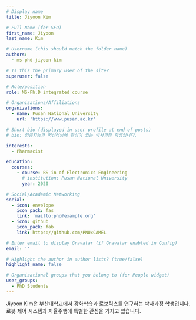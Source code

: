 ```yaml
---
# Display name
title: Jiyoon Kim

# Full Name (for SEO)
first_name: Jiyoon
last_name: Kim

# Username (this should match the folder name)
authors:
  - ms-phd-jiyoon-kim

# Is this the primary user of the site?
superuser: false

# Role/position
role: MS-Ph.D integrated course

# Organizations/Affiliations
organizations:
  - name: Pusan National University
    url: 'https://www.pusan.ac.kr'

# Short bio (displayed in user profile at end of posts)
# bio: 인공지능과 머신러닝에 관심이 있는 박사과정 학생입니다.

interests:
  - Pharmacist

education:
  courses:
    - course: BS in of Electronics Engineering
      # institution: Pusan National University
      year: 2020

# Social/Academic Networking
social:
  - icon: envelope
    icon_pack: fas
    link: 'mailto:phd@example.org'
  - icon: github
    icon_pack: fab
    link: https://github.com/PNUxCAMEL

# Enter email to display Gravatar (if Gravatar enabled in Config)
email: ''

# Highlight the author in author lists? (true/false)
highlight_name: false

# Organizational groups that you belong to (for People widget)
user_groups:
  - PhD Students
---
```


Jiyoon Kim은 부산대학교에서 강화학습과 로보틱스를 연구하는 박사과정 학생입니다. 로봇 제어 시스템과 자율주행에 특별한 관심을 가지고 있습니다.